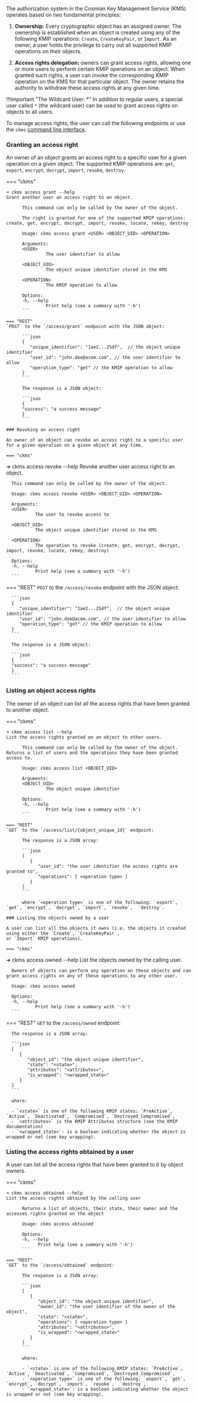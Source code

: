 The authorization system in the Cosmian Key Management Service (KMS) operates based on two fundamental principles:

1. **Ownership:** Every cryptographic object has an assigned owner. The ownership is established when an object is
   created using any of the following KMIP operations: `Create`, `CreateKeyPair`, or `Import`. As an owner, a user holds
   the privilege to carry out all supported KMIP operations on their objects.

2. **Access rights delegation:** owners can grant access rights, allowing one or more users to perform certain KMIP
   operations on an object. When granted such rights, a user can invoke the corresponding KMIP operation on the KMS for
   that particular object. The owner retains the authority to withdraw these access rights at any given time.

!!!important  "The Wildcard User: *"
    In addition to regular users, a special user called `*` (the wildcard user) can be used to grant access rights on
objects to all users.

To manage access rights, the user can call the following endpoints or use
the `ckms` [command line interface](./cli/cli.md).

### Granting an access right

An owner of an object grants an access right to a specific user for a given operation on a given object.
The supported KMIP operations are: `get`, `export`, `encrypt`, `decrypt`, `import`, `revoke`, `destroy`.

=== "ckms"
```
➜ ckms access grant --help
Grant another user an access right to an object.

      This command can only be called by the owner of the object.

      The right is granted for one of the supported KMIP operations: create, get, encrypt, decrypt, import, revoke, locate, rekey, destroy

      Usage: ckms access grant <USER> <OBJECT_UID> <OPERATION>

      Arguments:
      <USER>
               The user identifier to allow

      <OBJECT_UID>
               The object unique identifier stored in the KMS

      <OPERATION>
               The KMIP operation to allow

      Options:
      -h, --help
               Print help (see a summary with '-h')
      ```

=== "REST"
`POST` to the `/access/grant` endpoint with the JSON object:

      ```json
      {
         "unique_identifier": "1ae2...25df",  // the object unique identifier
         "user_id": "john.doe@acem.com", // the user identifier to allow
         "operation_type": "get" // the KMIP operation to allow
      }
      ```

      The response is a JSON object:

      ```json
      {
      "success": "a success message"
      }
      ```

### Revoking an access right

An owner of an object can revoke an access right to a specific user for a given operation on a given object at any time.

=== "ckms"
```
➜ ckms access revoke --help
Revoke another user access right to an object.

      This command can only be called by the owner of the object.

      Usage: ckms access revoke <USER> <OBJECT_UID> <OPERATION>

      Arguments:
      <USER>
               The user to revoke access to

      <OBJECT_UID>
               The object unique identifier stored in the KMS

      <OPERATION>
               The operation to revoke (create, get, encrypt, decrypt, import, revoke, locate, rekey, destroy)

      Options:
      -h, --help
               Print help (see a summary with '-h')
      ```

=== "REST"
`POST` to the `/access/revoke` endpoint with the JSON object:

      ```json
      {
         "unique_identifier": "1ae2...25df",  // the object unique identifier
         "user_id": "john.doe@acem.com", // the user identifier to allow
         "operation_type": "get" // the KMIP operation to allow
      }
      ```

      The response is a JSON object:

      ```json
      {
      "success": "a success message"
      }
      ```

### Listing an object access rights

The owner of an object can list all the access rights that have been granted to another object.

=== "ckms"
```
➜ ckms access list --help
List the access rights granted on an object to other users.

      This command can only be called by the owner of the object. Returns a list of users and the operations they have been granted access to.

      Usage: ckms access list <OBJECT_UID>

      Arguments:
      <OBJECT_UID>
               The object unique identifier

      Options:
      -h, --help
               Print help (see a summary with '-h')
      ```

=== "REST"
`GET` to the `/access/list/{object_unique_id}` endpoint:

      The response is a JSON array:

      ```json
      [
         {
            "user_id": "the user identifier the access rights are granted to",
            "operations": [ <operation type> ]
         }
      ]
      ```

      where `<operation type>` is one of the following: `export`, `get`, `encrypt`, `decrypt`, `import`, `revoke`,  `destroy`.

### Listing the objects owned by a user

A user can list all the objects it owns (i.e. the objects it created using either the `Create`, `CreateKeyPair`,
or `Import` KMIP operations).

=== "ckms"
```
➜ ckms access owned --help
List the objects owned by the calling user.

      Owners of objects can perform any operation on these objects and can grant access rights on any of these operations to any other user.

      Usage: ckms access owned

      Options:
      -h, --help
               Print help (see a summary with '-h')
      ```

=== "REST"
`GET` to the `/access/owned` endpoint:

      The response is a JSON array:

      ```json
      [
         {
            "object_id": "the object unique identifier",
            "state": "<state>",
            "attributes": "<attributes>",
            "is_wrapped": "<wrapped_state>"
         }
      ]
      ```

      where:

      - `<state>` is one of the following KMIP states: `PreActive`, `Active`, `Deactivated`, `Compromised`, `Destroyed_Compromised`,
      - `<attributes>` is the KMIP Attributes structure (see the KMIP documentation)
      - `<wrapped_state>`: is a boolean indicating whether the object is wrapped or not (see key wrapping).

### Listing the access rights obtained by a user

A user can list all the access rights that have been granted to it by object owners.

=== "ckms"
```
➜ ckms access obtained --help
List the access rights obtained by the calling user

      Returns a list of objects, their state, their owner and the accesses rights granted on the object

      Usage: ckms access obtained

      Options:
      -h, --help
            Print help (see a summary with '-h')
      ```

=== "REST"
`GET` to the `/access/obtained` endpoint:

      The response is a JSON array:

      ```json
      [
         {
            "object_id": "the object unique identifier",
            "owner_id": "the user identifier of the owner of the object",
            "state": "<state>",
            "operations": [ <operation type> ]
            "attributes": "<attributes>",
            "is_wrapped": "<wrapped_state>"
         }
      ]
      ```

      where:

      - `<state>` is one of the following KMIP states: `PreActive`, `Active`, `Deactivated`, `Compromised`, `Destroyed_Compromised`,
      - `<operation type>` is one of the following: `export`, `get`, `encrypt`, `decrypt`, `import`, `revoke`,  `destroy`,
      - `<wrapped_state>`: is a boolean indicating whether the object is wrapped or not (see key wrapping).

